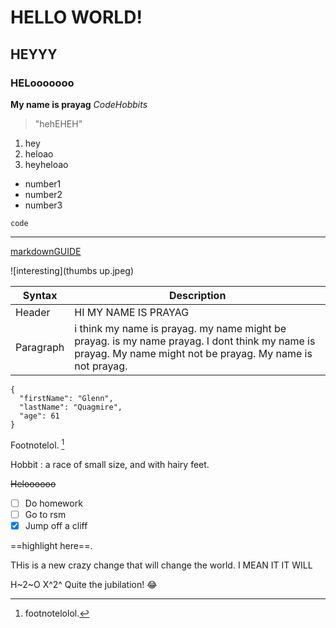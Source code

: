 # HELLO WORLD!
## HEYYY
### HELooooooo
**My name is prayag**
*CodeHobbits*
> "hehEHEH"
1. hey
2. heloao
3. heyheloao

- number1
- number2
- number3

`code`

---

[markdownGUIDE](https://www.markdownguide.org/cheat-sheet)

![interesting](thumbs up.jpeg)

| Syntax | Description |
| ----------- | ----------- |
| Header | HI MY NAME IS PRAYAG |
| Paragraph | i think my name is prayag. my name might be prayag. is my name prayag. I dont think my name is prayag. My name might not be prayag. My name is not prayag. |

```
{
  "firstName": "Glenn",
  "lastName": "Quagmire",
  "age": 61
}
```
Footnotelol. [^1]
[^1]: footnotelolol.

Hobbit
: a race of small size, and with hairy feet.

~~Heloooooo~~

- [ ] Do homework
- [ ] Go to rsm
- [x] Jump off a cliff

==highlight here==.

THis is a new crazy change that will change the world.
I MEAN IT IT WILL

H~2~O
X^2^
Quite the jubilation! :joy: